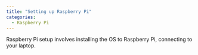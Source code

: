 ```yaml
---
title: "Setting up Raspberry Pi"
categories: 
  - Raspberry Pi
---
```


Raspberry Pi setup involves installing the OS to Raspberry Pi, connecting to your laptop. 
